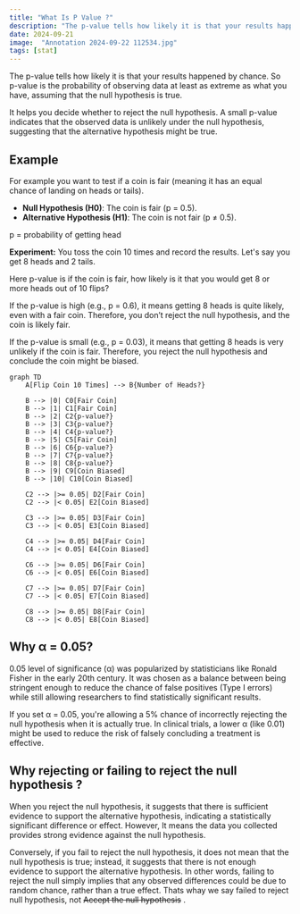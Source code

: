 ```yaml
---
title: "What Is P Value ?"
description: "The p-value tells how likely it is that your results happened by chance"
date: 2024-09-21
image:  "Annotation 2024-09-22 112534.jpg"
tags: [stat]
---
```


The p-value tells how likely it is that your results happened by chance. So p-value is the probability of observing data at least as extreme as what you have, assuming that the null hypothesis is true.

It helps you decide whether to reject the null hypothesis. A small p-value indicates that the observed data is unlikely under the null hypothesis, suggesting that the alternative hypothesis might be true.

## Example

For example you want to test if a coin is fair (meaning it has an equal chance of landing on heads or tails).

- **Null Hypothesis (H0)**: The coin is fair (p = 0.5).
- **Alternative Hypothesis (H1)**: The coin is not fair (p ≠ 0.5).

p = probability of getting head 

**Experiment:** You toss the coin 10 times and record the results. Let's say you get 8 heads and 2 tails.


Here p-value is if the coin is fair, how likely is it that you would get 8 or more heads out of 10 flips?


If the p-value is high (e.g., p = 0.6), it means getting 8 heads is quite likely, even with a fair coin. Therefore, you don’t reject the null hypothesis, and the coin is likely fair.

If the p-value is small (e.g., p = 0.03), it means that getting 8 heads is very unlikely if the coin is fair. Therefore, you reject the null hypothesis and conclude the coin might be biased.

```mermaid
graph TD
    A[Flip Coin 10 Times] --> B{Number of Heads?}

    B --> |0| C0[Fair Coin]
    B --> |1| C1[Fair Coin]
    B --> |2| C2{p-value?}
    B --> |3| C3{p-value?}
    B --> |4| C4{p-value?}
    B --> |5| C5[Fair Coin]
    B --> |6| C6{p-value?}
    B --> |7| C7{p-value?}
    B --> |8| C8{p-value?}
    B --> |9| C9[Coin Biased]
    B --> |10| C10[Coin Biased]

    C2 --> |>= 0.05| D2[Fair Coin]
    C2 --> |< 0.05| E2[Coin Biased]

    C3 --> |>= 0.05| D3[Fair Coin]
    C3 --> |< 0.05| E3[Coin Biased]

    C4 --> |>= 0.05| D4[Fair Coin]
    C4 --> |< 0.05| E4[Coin Biased]

    C6 --> |>= 0.05| D6[Fair Coin]
    C6 --> |< 0.05| E6[Coin Biased]

    C7 --> |>= 0.05| D7[Fair Coin]
    C7 --> |< 0.05| E7[Coin Biased]

    C8 --> |>= 0.05| D8[Fair Coin]
    C8 --> |< 0.05| E8[Coin Biased]
```

## Why α = 0.05?

0.05 level of significance (α) was popularized by statisticians like Ronald Fisher in the early 20th century. It was chosen as a balance between being stringent enough to reduce the chance of false positives (Type I errors) while still allowing researchers to find statistically significant results.

If you set α = 0.05, you're allowing a 5% chance of incorrectly rejecting the null hypothesis when it is actually true. In clinical trials, a lower α (like 0.01) might be used to reduce the risk of falsely concluding a treatment is effective.


##  Why rejecting or failing to reject the null hypothesis ?

When you reject the null hypothesis, it suggests that there is sufficient evidence to support the alternative hypothesis, indicating a statistically significant difference or effect. However, It means the data you collected provides strong evidence against the null hypothesis.

Conversely, if you fail to reject the null hypothesis, it does not mean that the null hypothesis is true; instead, it suggests that there is not enough evidence to support the alternative hypothesis. In other words, failing to reject the null simply implies that any observed differences could be due to random chance, rather than a true effect. Thats whay we say failed to reject null hypothesis, not ~~Accept the null hypothesis~~ .